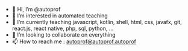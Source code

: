- 👋 Hi, I’m @autoprof
- 👀 I’m interested in automated teaching
- 🌱 I’m currently teaching javascript, kotlin, shell, html, css, javafx, git, react.js, react native, php, sql, python, ...
- 💞️ I’m looking to collaborate on everything
- 📫 How to reach me : autoprof@autoprof.autoprof

<!---
autoprof/autoprof is a ✨ special ✨ repository because its `README.md` (this file) appears on your GitHub profile.
You can click the Preview link to take a look at your changes.
--->

